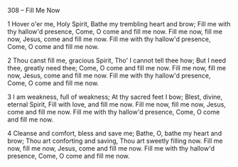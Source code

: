 308 – Fill Me Now


1
Hover o'er me, Holy Spirit,
Bathe my trembling heart and brow;
Fill me with thy hallow'd presence,
Come, O come and fill me now.
Fill me now, fill me now,
Jesus, come and fill me now.
Fill me with thy hallow'd presence,
Come, O come and fill me now.

2
Thou canst fill me, gracious Spirit,
Tho' I cannot tell thee how;
But I need thee, greatly need thee;
Come, O come and fill me now.
Fill me now, fill me now,
Jesus, come and fill me now.
Fill me with thy hallow'd presence,
Come, O come and fill me now.

3
I am weakness, full of weakness;
At thy sacred feet I bow;
Blest, divine, eternal Spirit,
Fill with love, and fill me now.
Fill me now, fill me now,
Jesus, come and fill me now.
Fill me with thy hallow'd presence,
Come, O come and fill me now.

4
Cleanse and comfort, bless and save me;
Bathe, O, bathe my heart and brow;
Thou art conforting and saving,
Thou art sweetly filling now.
Fill me now, fill me now,
Jesus, come and fill me now.
Fill me with thy hallow'd presence,
Come, O come and fill me now.
